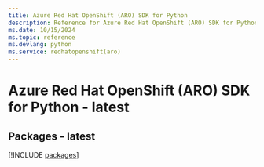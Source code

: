 ```yaml
---
title: Azure Red Hat OpenShift (ARO) SDK for Python
description: Reference for Azure Red Hat OpenShift (ARO) SDK for Python
ms.date: 10/15/2024
ms.topic: reference
ms.devlang: python
ms.service: redhatopenshift(aro)
---
```

# Azure Red Hat OpenShift (ARO) SDK for Python - latest
## Packages - latest
[!INCLUDE [packages](red-hat-openshift-aro-index.md)]